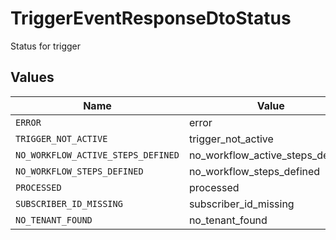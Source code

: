 # TriggerEventResponseDtoStatus

Status for trigger


## Values

| Name                               | Value                              |
| ---------------------------------- | ---------------------------------- |
| `ERROR`                            | error                              |
| `TRIGGER_NOT_ACTIVE`               | trigger_not_active                 |
| `NO_WORKFLOW_ACTIVE_STEPS_DEFINED` | no_workflow_active_steps_defined   |
| `NO_WORKFLOW_STEPS_DEFINED`        | no_workflow_steps_defined          |
| `PROCESSED`                        | processed                          |
| `SUBSCRIBER_ID_MISSING`            | subscriber_id_missing              |
| `NO_TENANT_FOUND`                  | no_tenant_found                    |